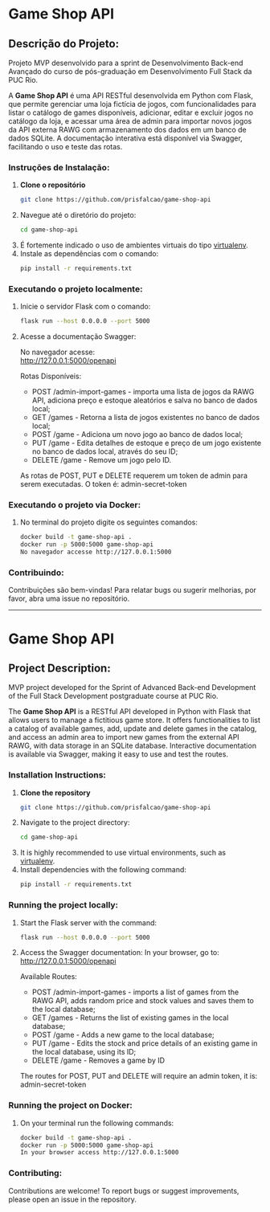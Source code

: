# Game Shop API
## Descrição do Projeto:
Projeto MVP desenvolvido para a sprint de Desenvolvimento Back-end Avançado do curso de pós-graduação em Desenvolvimento Full Stack da PUC Rio.

A **Game Shop API** é uma API RESTful desenvolvida em Python com Flask, que permite gerenciar uma loja fictícia de jogos, com funcionalidades para listar o catálogo de games disponíveis, adicionar, editar e excluir jogos no catálogo da loja, e acessar uma área de admin para importar novos jogos da API externa RAWG com armazenamento dos dados em um banco de dados SQLite. A documentação interativa está disponível via Swagger, facilitando o uso e teste das rotas.

### Instruções de Instalação:
1. **Clone o repositório**
   ```bash
   git clone https://github.com/prisfalcao/game-shop-api

2. Navegue até o diretório do projeto:
   ```bash
   cd game-shop-api

3. É fortemente indicado o uso de ambientes virtuais do tipo [virtualenv](https://virtualenv.pypa.io/en/latest/installation.html).
4. Instale as dependências com o comando:
   ```bash 
   pip install -r requirements.txt

### Executando o projeto localmente:
1. Inicie o servidor Flask com o comando:
   ```bash 
   flask run --host 0.0.0.0 --port 5000

2. Acesse a documentação Swagger:  
   
    No navegador acesse:  
    http://127.0.0.1:5000/openapi
   
    Rotas Disponíveis:
    * POST /admin-import-games - importa uma lista de jogos da RAWG API, adiciona preço e estoque aleatórios e salva no banco de dados local;
    * GET  /games - Retorna a lista de jogos existentes no banco de dados local; 
    * POST /game - Adiciona um novo jogo ao banco de dados local;
    * PUT  /game - Edita detalhes de estoque e preço de um jogo existente no banco de dados local, através do seu ID;
    * DELETE	/game	- Remove um jogo pelo ID.

    As rotas de POST, PUT e DELETE requerem um token de admin para serem executadas. O token é: admin-secret-token

### Executando o projeto via Docker:
1. No terminal do projeto digite os seguintes comandos:
   ```bash
   docker build -t game-shop-api .
   docker run -p 5000:5000 game-shop-api
   No navegador accesse http://127.0.0.1:5000

### Contribuindo: 
Contribuições são bem-vindas! Para relatar bugs ou sugerir melhorias, por favor, abra uma issue no repositório.

------------------------------------------------
# Game Shop API
## Project Description:
MVP project developed for the Sprint of Advanced Back-end Development of the Full Stack Development postgraduate course at PUC Rio.

The **Game Shop API** is a RESTful API developed in Python with Flask that allows users to manage a fictitious game store. It offers functionalities to list a catalog of available games, add, update and delete games in the catalog, and access an admin area to import new games from the external API RAWG, with data storage in an SQLite database. Interactive documentation is available via Swagger, making it easy to use and test the routes.

### Installation Instructions:

1. **Clone the repository**
    ```bash
   git clone https://github.com/prisfalcao/game-shop-api  

2. Navigate to the project directory:
   ```bash
   cd game-shop-api

3. It is highly recommended to use virtual environments, such as [virtualenv](https://virtualenv.pypa.io/en/latest/installation.html).
4. Install dependencies with the following command:
   ```bash 
   pip install -r requirements.txt

### Running the project locally:
1. Start the Flask server with the command:
   ```bash 
   flask run --host 0.0.0.0 --port 5000

2. Access the Swagger documentation: 
    In your browser, go to:  
    http://127.0.0.1:5000/openapi
   
    Available Routes:
    * POST /admin-import-games - imports a list of games from the RAWG API, adds random price and stock values and saves them to the local database;  
    * GET  /games - Returns the list of existing games in the local database;
    * POST /game - Adds a new game to the local database;
    * PUT  /game - Edits the stock and price details of an existing game in the local database, using its ID;
    * DELETE /game - Removes a game by ID

    The routes for POST, PUT and DELETE will require an admin token, it is: admin-secret-token

### Running the project on Docker:
1. On your terminal run the following commands:
   ```bash
   docker build -t game-shop-api .
   docker run -p 5000:5000 game-shop-api
   In your browser access http://127.0.0.1:5000

### Contributing:
Contributions are welcome! To report bugs or suggest improvements, please open an issue in the repository.
